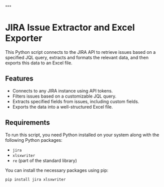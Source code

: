 """
# JIRA Issue Extractor and Excel Exporter

This Python script connects to the JIRA API to retrieve issues based on a specified JQL query,
extracts and formats the relevant data, and then exports this data to an Excel file.

## Features

- Connects to any JIRA instance using API tokens.
- Filters issues based on a customizable JQL query.
- Extracts specified fields from issues, including custom fields.
- Exports the data into a well-structured Excel file.

## Requirements

To run this script, you need Python installed on your system along with the following Python packages:
- `jira`
- `xlsxwriter`
- `re` (part of the standard library)

You can install the necessary packages using pip:

```sh
pip install jira xlsxwriter
